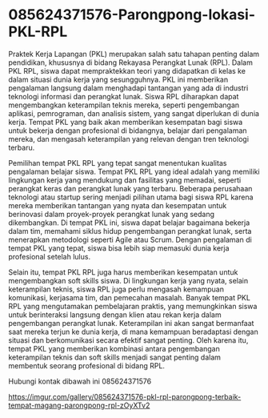 # 085624371576-Parongpong-lokasi-PKL-RPL
Praktek Kerja Lapangan (PKL) merupakan salah satu tahapan penting dalam pendidikan, khususnya di bidang Rekayasa Perangkat Lunak (RPL). Dalam PKL RPL, siswa dapat mempraktekkan teori yang didapatkan di kelas ke dalam situasi dunia kerja yang sesungguhnya. PKL ini memberikan pengalaman langsung dalam menghadapi tantangan yang ada di industri teknologi informasi dan perangkat lunak. Siswa RPL diharapkan dapat mengembangkan keterampilan teknis mereka, seperti pengembangan aplikasi, pemrograman, dan analisis sistem, yang sangat diperlukan di dunia kerja. Tempat PKL yang baik akan memberikan kesempatan bagi siswa untuk bekerja dengan profesional di bidangnya, belajar dari pengalaman mereka, dan mengasah keterampilan yang relevan dengan tren teknologi terbaru.

Pemilihan tempat PKL RPL yang tepat sangat menentukan kualitas pengalaman belajar siswa. Tempat PKL RPL yang ideal adalah yang memiliki lingkungan kerja yang mendukung dan fasilitas yang memadai, seperti perangkat keras dan perangkat lunak yang terbaru. Beberapa perusahaan teknologi atau startup sering menjadi pilihan utama bagi siswa RPL karena mereka memberikan tantangan yang nyata dan kesempatan untuk berinovasi dalam proyek-proyek perangkat lunak yang sedang dikembangkan. Di tempat PKL ini, siswa dapat belajar bagaimana bekerja dalam tim, memahami siklus hidup pengembangan perangkat lunak, serta menerapkan metodologi seperti Agile atau Scrum. Dengan pengalaman di tempat PKL yang tepat, siswa bisa lebih siap memasuki dunia kerja profesional setelah lulus.

Selain itu, tempat PKL RPL juga harus memberikan kesempatan untuk mengembangkan soft skills siswa. Di lingkungan kerja yang nyata, selain keterampilan teknis, siswa RPL juga perlu mengasah kemampuan komunikasi, kerjasama tim, dan pemecahan masalah. Banyak tempat PKL RPL yang mengutamakan pembelajaran praktis, yang memungkinkan siswa untuk berinteraksi langsung dengan klien atau rekan kerja dalam pengembangan perangkat lunak. Keterampilan ini akan sangat bermanfaat saat mereka terjun ke dunia kerja, di mana kemampuan beradaptasi dengan situasi dan berkomunikasi secara efektif sangat penting. Oleh karena itu, tempat PKL yang memberikan kombinasi antara pengembangan keterampilan teknis dan soft skills menjadi sangat penting dalam membentuk seorang profesional di bidang RPL.

Hubungi kontak dibawah ini
085624371576

 https://imgur.com/gallery/085624371576-pkl-rpl-parongpong-terbaik-tempat-magang-parongpong-rpl-zOyXTv2
